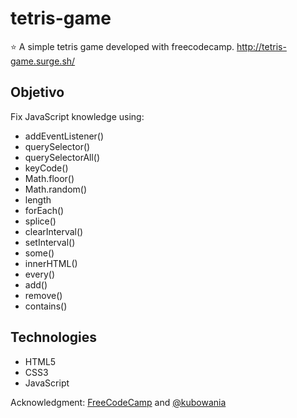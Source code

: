 # tetris-game
⭐ A simple tetris game developed with freecodecamp. http://tetris-game.surge.sh/


<h2>Objetivo</h2>

Fix JavaScript knowledge using:

- addEventListener()
- querySelector()
- querySelectorAll()
- keyCode()
- Math.floor()
- Math.random()
- length
- forEach()
- splice()
- clearInterval()
- setInterval()
- some()
- innerHTML()
- every()
- add()
- remove()
- contains()

<h2>Technologies</h2>

- HTML5
- CSS3
- JavaScript


Acknowledgment: [FreeCodeCamp](https://www.freecodecamp.org/) and [@kubowania](http://github.com/kubowania/)
